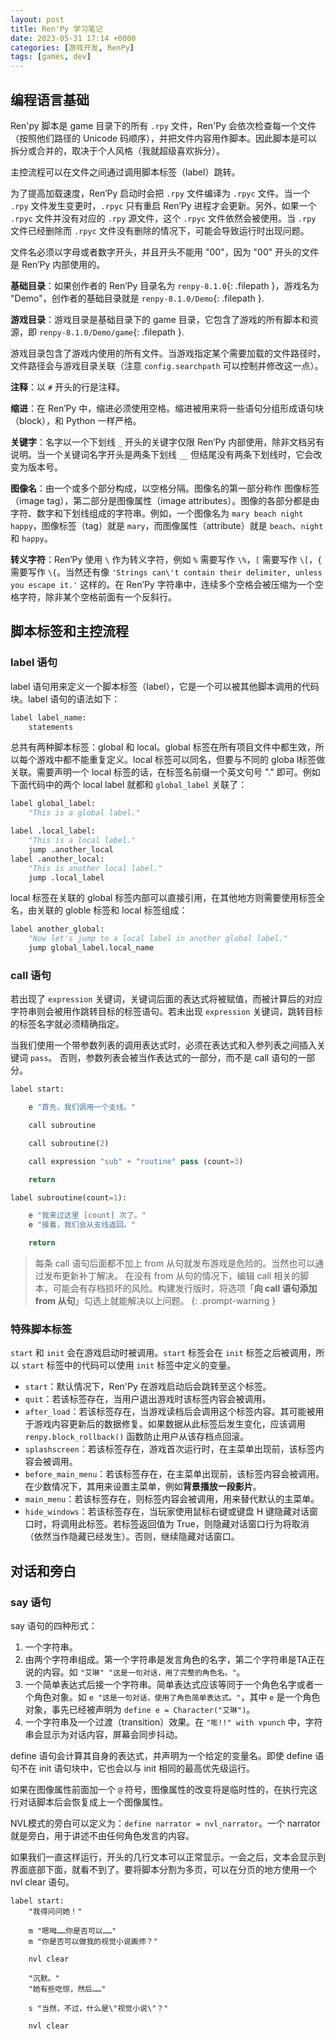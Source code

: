 ```yaml
---
layout: post
title: Ren'Py 学习笔记
date: 2023-05-31 17:14 +0000
categories: [游戏开发, RenPy]
tags: [games, dev]
---
```


## 编程语言基础

Ren'py 脚本是 game 目录下的所有 `.rpy` 文件，Ren'Py 会依次检查每一个文件（按照他们路径的  Unicode 码顺序），并把文件内容用作脚本。因此脚本是可以拆分或合并的，取决于个人风格（我就超级喜欢拆分）。

主控流程可以在文件之间通过调用脚本标签（label）跳转。

为了提高加载速度，Ren’Py 启动时会把 `.rpy` 文件编译为 `.rpyc` 文件。当一个 `.rpy` 文件发生变更时，`.rpyc` 只有重启 Ren’Py 进程才会更新。另外，如果一个 `.rpyc` 文件并没有对应的 `.rpy` 源文件，这个 `.rpyc` 文件依然会被使用。当 `.rpy` 文件已经删除而 `.rpyc` 文件没有删除的情况下，可能会导致运行时出现问题。

文件名必须以字母或者数字开头，并且开头不能用 "00"，因为 "00" 开头的文件是 Ren’Py 内部使用的。

**基础目录**：如果创作者的 Ren’Py 目录名为 `renpy-8.1.0`{: .filepath }，游戏名为 "Demo"，创作者的基础目录就是 `renpy-8.1.0/Demo`{: .filepath }.

**游戏目录**：游戏目录是基础目录下的 game 目录，它包含了游戏的所有脚本和资源，即 `renpy-8.1.0/Demo/game`{: .filepath }.

游戏目录包含了游戏内使用的所有文件。当游戏指定某个需要加载的文件路径时，文件路径会与游戏目录关联（注意 `config.searchpath` 可以控制并修改这一点）。

**注释**：以 `#` 开头的行是注释。

**缩进**：在 Ren’Py 中，缩进必须使用空格。缩进被用来将一些语句分组形成语句块（block），和 Python 一样严格。

**关键字**：名字以一个下划线 `_` 开头的关键字仅限 Ren’Py 内部使用，除非文档另有说明。当一个关键词名字开头是两条下划线 `__` 但结尾没有两条下划线时，它会改变为版本号。

**图像名**：由一个或多个部分构成，以空格分隔。图像名的第一部分称作 图像标签（image tag），第二部分是图像属性（image attributes）。图像的各部分都是由字符、数字和下划线组成的字符串。例如，一个图像名为 `mary beach night happy`，图像标签（tag）就是 `mary`，而图像属性（attribute）就是 `beach`、`night` 和 `happy`。

**转义字符**：Ren’Py 使用 `\` 作为转义字符，例如 `%` 需要写作 `\%`，`[` 需要写作 `\[`，`{` 需要写作 `\{`。当然还有像 `'Strings can\'t contain their delimiter, unless you escape it.'` 这样的。在 Ren’Py 字符串中，连续多个空格会被压缩为一个空格字符，除非某个空格前面有一个反斜行。

## 脚本标签和主控流程

### label 语句

label 语句用来定义一个脚本标签（label），它是一个可以被其他脚本调用的代码块。label 语句的语法如下：

```python
label label_name:
    statements
```

总共有两种脚本标签：global 和 local。global 标签在所有项目文件中都生效，所以每个游戏中都不能重复定义。local 标签可以同名，但要与不同的 globa l标签做关联。需要声明一个 local 标签的话，在标签名前缀一个英文句号 "." 即可。例如下面代码中的两个 local label 就都和 `global_label` 关联了：

```python
label global_label:
    "This is a global label."

label .local_label:
    "This is a local label."
    jump .another_local
label .another_local:
    "This is another local label."
    jump .local_label
```

local 标签在关联的 global 标签内部可以直接引用，在其他地方则需要使用标签全名，由关联的 globle 标签和 local 标签组成：

```python
label another_global:
    "Now let's jump to a local label in another global label."
    jump global_label.local_name
```

### call 语句

若出现了 `expression` 关键词，关键词后面的表达式将被赋值，而被计算后的对应字符串则会被用作跳转目标的标签语句。若未出现 `expression` 关键词，跳转目标的标签名字就必须精确指定。

当我们使用一个带参数列表的调用表达式时，必须在表达式和入参列表之间插入关键词 `pass`。 否则，参数列表会被当作表达式的一部分，而不是 call 语句的一部分。

```python
label start:

    e "首先，我们调用一个支线。"

    call subroutine

    call subroutine(2)

    call expression "sub" + "routine" pass (count=3)

    return

label subroutine(count=1):

    e "我来过这里 [count] 次了。"
    e "接着，我们会从支线返回。"

    return
```

> 每条 call 语句后面都不加上 from 从句就发布游戏是危险的。当然也可以通过发布更新补丁解决。 在没有 from 从句的情况下，编辑 call 相关的脚本，可能会有存档损坏的风险。构建发行版时，将选项「**向 call 语句添加 from 从句**」勾选上就能解决以上问题。
{: .prompt-warning }

### 特殊脚本标签

`start` 和 `init` 会在游戏启动时被调用。`start` 标签会在 `init` 标签之后被调用，所以 `start` 标签中的代码可以使用 `init` 标签中定义的变量。

- `start`：默认情况下，Ren'Py 在游戏启动后会跳转至这个标签。
- `quit`：若该标签存在，当用户退出游戏时该标签内容会被调用。
- `after_load`：若该标签存在，当游戏读档后会调用这个标签内容。其可能被用于游戏内容更新后的数据修复。如果数据从此标签后发生变化，应该调用 `renpy.block_rollback()` 函数防止用户从该存档点回滚。
- `splashscreen`：若该标签存在，游戏首次运行时，在主菜单出现前，该标签内容会被调用。
- `before_main_menu`：若该标签存在，在主菜单出现前，该标签内容会被调用。在少数情况下，其用来设置主菜单，例如**背景播放一段影片**。
- `main_menu`：若该标签存在，则标签内容会被调用，用来替代默认的主菜单。
- `hide_windows`：若该标签存在，当玩家使用鼠标右键或键盘 H 键隐藏对话窗口时，将调用此标签。若标签返回值为 True，则隐藏对话窗口行为将取消（依然当作隐藏已经发生）。否则，继续隐藏对话窗口。

## 对话和旁白

### say 语句

say 语句的四种形式：
1. 一个字符串。
2. 由两个字符串组成。第一个字符串是发言角色的名字，第二个字符串是TA正在说的内容。如 `"艾琳" "这是一句对话，用了完整的角色名。"`。
3. 一个简单表达式后接一个字符串。简单表达式应该等同于一个角色名字或者一个角色对象。如 `e "这是一句对话，使用了角色简单表达式。"`，其中 `e` 是一个角色对象，事先已经被声明为 `define e = Character("艾琳")`。
4. 一个字符串及一个过渡（transition）效果。在 `"嘭!!" with vpunch` 中，字符串会显示为对话内容，屏幕会同步抖动。

define 语句会计算其自身的表达式，并声明为一个给定的变量名。即使 define 语句不在 init 语句块中，它也会以与 init 相同的最高优先级运行。

如果在图像属性前面加一个 `@` 符号，图像属性的改变将是临时性的，在执行完这行对话脚本后会恢复成上一个图像属性。




NVL模式的旁白可以定义为：`define narrator = nvl_narrator`。一个 narrator 就是旁白，用于讲述不由任何角色发言的内容。

如果我们一直这样运行，开头的几行文本可以正常显示。一会之后，文本会显示到界面底部下面，就看不到了。要将脚本分割为多页，可以在分页的地方使用一个 nvl clear 语句。

```
label start:
    "我得问问她！"

    m "嗯呣……你是否可以……"
    m "你是否可以做我的视觉小说画师？"

    nvl clear

    "沉默。"
    "她有些吃惊，然后……"

    s "当然，不过，什么是\"视觉小说\"？"

    nvl clear
```
